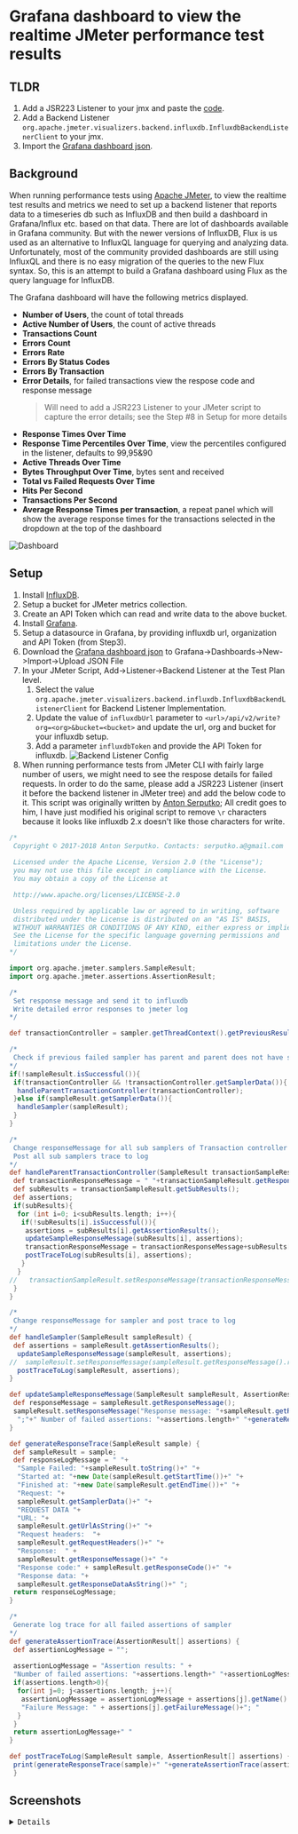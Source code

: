 # Grafana dashboard to view the realtime JMeter performance test results

## TLDR

1. Add a JSR223 Listener to your jmx and paste the [code](<https://gist.github.com/fgeorge/07432d6e2c25d40128a1234da845adb2>).
2. Add a Backend Listener `org.apache.jmeter.visualizers.backend.influxdb.InfluxdbBackendListenerClient` to your jmx.
3. Import the [Grafana dashboard json](JMeter_Performance_Testing_Dashboard.json).

## Background

When running performance tests using [Apache JMeter](<https://jmeter.apache.org/>), to view the realtime test results and metrics we need to set up a backend listener that reports data to a timeseries db such as InfluxDB and then build a dashboard in Grafana/Influx etc. based on that data. There are lot of dashboards available in Grafana community. But with the newer versions of InfluxDB, Flux is us used as an alternative to InfluxQL language for querying and analyzing data. Unfortunately, most of the community provided dashboards are still using InfluxQL and there is no easy migration of the queries to the new Flux syntax. So, this is an attempt to build a Grafana dashboard using Flux as the query language for InfluxDB.

The Grafana dashboard will have the following metrics displayed.

- **Number of Users**, the count of total threads
- **Active Number of Users**, the count of active threads
- **Transactions Count**
- **Errors Count**
- **Errors Rate**
- **Errors By Status Codes**
- **Errors By Transaction**
- **Error Details**, for failed transactions view the respose code and response message
    > Will need to add a JSR223 Listener to your JMeter script to capture the error details; see the Step #8 in Setup for more details
- **Response Times Over Time**
- **Response Time Percentiles Over Time**, view the percentiles configured in the listener, defaults to 99,95&90
- **Active Threads Over Time**
- **Bytes Throughput Over Time**, bytes sent and received
- **Total vs Failed Requests Over Time**
- **Hits Per Second**
- **Transactions Per Second**
- **Average Response Times per transaction**, a repeat panel which will show the average response times for the transactions selected in the dropdown at the top of the dashboard

![Dashboard](/img/dashboard.gif)

## Setup

1. Install [InfluxDB](<https://docs.influxdata.com/influxdb/v2.5/install/>).
2. Setup a bucket for JMeter metrics collection.
3. Create an API Token which can read and write data to the above bucket.
4. Install [Grafana](<https://grafana.com/docs/grafana/latest/setup-grafana/installation/>).
5. Setup a datasource in Grafana, by providing influxdb url, organization and API Token (from Step3).
6. Download the [Grafana dashboard json](JMeter_Performance_Testing_Dashboard.json) to Grafana->Dashboards->New->Import->Upload JSON File
7. In your JMeter Script, Add->Listener->Backend Listener at the Test Plan level.
    1. Select the value `org.apache.jmeter.visualizers.backend.influxdb.InfluxdbBackendListenerClient` for Backend Listener Implementation.
    2. Update the value of `influxdbUrl` parameter to `<url>/api/v2/write?org=<org>&bucket=<bucket>` and update the url, org and bucket for your influxdb setup.
    3. Add a parameter `influxdbToken` and provide the API Token for influxdb.
        ![Backend Listener Config](/img/JMeter-Influxdb-Config-Screenshot6.jpg)
8. When running performance tests from JMeter CLI with fairly large number of users, we might need to see the respose details for failed requests. In order to do the same, please add a JSR223 Listener (insert it before the backend listener in JMeter tree) and add the below code to it. This script was originally written by
[Anton Serputko](<https://github.com/serputko>); All credit goes to him, I have just modified his original script to remove `\r` characters because it looks like influxdb 2.x doesn't like those characters for write.

```groovy
/*
 Copyright © 2017-2018 Anton Serputko. Contacts: serputko.a@gmail.com
   
 Licensed under the Apache License, Version 2.0 (the "License");
 you may not use this file except in compliance with the License.
 You may obtain a copy of the License at

 http://www.apache.org/licenses/LICENSE-2.0

 Unless required by applicable law or agreed to in writing, software
 distributed under the License is distributed on an "AS IS" BASIS,
 WITHOUT WARRANTIES OR CONDITIONS OF ANY KIND, either express or implied.
 See the License for the specific language governing permissions and
 limitations under the License.
*/

import org.apache.jmeter.samplers.SampleResult;
import org.apache.jmeter.assertions.AssertionResult;

/*
 Set response message and send it to influxdb
 Write detailed error responses to jmeter log
*/ 

def transactionController = sampler.getThreadContext().getPreviousResult().getParent();

/*
 Check if previous failed sampler has parent and parent does not have sampler data. That means that parent is transaction controller.
*/
if(!sampleResult.isSuccessful()){
 if(transactionController && !transactionController.getSamplerData()){
  handleParentTransactionController(transactionController);
 }else if(sampleResult.getSamplerData()){
  handleSampler(sampleResult);
 } 
}

/*
 Change responseMessage for all sub samplers of Transaction controller and set them to Transaction controller response message
 Post all sub samplers trace to log
*/
def handleParentTransactionController(SampleResult transactionSampleResult) {
 def transactionResponseMessage = " "+transactionSampleResult.getResponseMessage()+" ";
 def subResults = transactionSampleResult.getSubResults();
 def assertions;
 if(subResults){
  for (int i=0; i<subResults.length; i++){
   if(!subResults[i].isSuccessful()){
    assertions = subResults[i].getAssertionResults();
    updateSampleResponseMessage(subResults[i], assertions);
    transactionResponseMessage = transactionResponseMessage+subResults[i].getSampleLabel()+"; "+subResults[i].getResponseMessage();
    postTraceToLog(subResults[i], assertions);
   }
  }
//   transactionSampleResult.setResponseMessage(transactionResponseMessage.replaceAll(" ", " "));            
 }
}

/*
 Change responseMessage for sampler and post trace to log
*/
def handleSampler(SampleResult sampleResult) {
 def assertions = sampleResult.getAssertionResults();
  updateSampleResponseMessage(sampleResult, assertions);
//  sampleResult.setResponseMessage(sampleResult.getResponseMessage().replaceAll(" ", " "));
  postTraceToLog(sampleResult, assertions);
}

def updateSampleResponseMessage(SampleResult sampleResult, AssertionResult[] assertions) {
 def responseMessage = sampleResult.getResponseMessage();
 sampleResult.setResponseMessage("Response message: "+sampleResult.getResponseMessage()+";"+" Status code: "+sampleResult.getResponseCode()+
  ";"+" Number of failed assertions: "+assertions.length+" "+generateResponseTrace(sampleResult)+" "+generateAssertionTrace(assertions))+";";
}

def generateResponseTrace(SampleResult sample) {
 def sampleResult = sample;
 def responseLogMessage = " "+
  "Sample Failed: "+sampleResult.toString()+" "+
  "Started at: "+new Date(sampleResult.getStartTime())+" "+
  "Finished at: "+new Date(sampleResult.getEndTime())+" "+
  "Request: "+
  sampleResult.getSamplerData()+" "+
  "REQUEST DATA "+
  "URL: "+
  sampleResult.getUrlAsString()+" "+
  "Request headers:  "+
  sampleResult.getRequestHeaders()+" "+
  "Response:  " +
  sampleResult.getResponseMessage()+" "+
  "Response code:" + sampleResult.getResponseCode()+" "+
  "Response data: "+
  sampleResult.getResponseDataAsString()+" ";
 return responseLogMessage;
}

/*
 Generate log trace for all failed assertions of sampler
*/
def generateAssertionTrace(AssertionResult[] assertions) {
 def assertionLogMessage = "";
 
 assertionLogMessage = "Assertion results: " +
 "Number of failed assertions: "+assertions.length+" "+assertionLogMessage;
 if(assertions.length>0){
  for(int j=0; j<assertions.length; j++){
   assertionLogMessage = assertionLogMessage + assertions[j].getName() + " Failed;  " + 
   "Failure Message: " + assertions[j].getFailureMessage()+"; "
  }
 }
 return assertionLogMessage+" "
}

def postTraceToLog(SampleResult sample, AssertionResult[] assertions) {
 print(generateResponseTrace(sample)+" "+generateAssertionTrace(assertions));
 }
```

## Screenshots

<pre >
<details>
  <img src="./img/JMeter-Grafana-Influxdb-Screenshot1.jpg" name="summary">
  <img src="./img/JMeter-Grafana-Influxdb-Screenshot2.jpg" name="details1">
  <img src="./img/JMeter-Grafana-Influxdb-Screenshot3.jpg" name="details2">
  <img src="./img/JMeter-Grafana-Influxdb-Screenshot4.jpg" name="details3">
  <img src="./img/JMeter-Grafana-Influxdb-Screenshot5.jpg" name="details4">
</details>
</pre>
